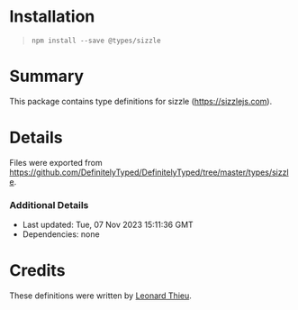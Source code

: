 # Installation
> `npm install --save @types/sizzle`

# Summary
This package contains type definitions for sizzle (https://sizzlejs.com).

# Details
Files were exported from https://github.com/DefinitelyTyped/DefinitelyTyped/tree/master/types/sizzle.

### Additional Details
 * Last updated: Tue, 07 Nov 2023 15:11:36 GMT
 * Dependencies: none

# Credits
These definitions were written by [Leonard Thieu](https://github.com/leonard-thieu).
